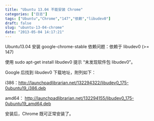 ```yaml
---
title: "Ubuntu 13.04 不能安装 Chrome"
categories: ["日志"]
tags: ["Ubuntu","Chrome","147","依赖","libudev0"]
draft: false
slug: "ubuntu-13-04-chrome"
date: "2013-05-04 14:17:21"
---
```


Ubuntu13.04 安装 google-chrome-stable 依赖问题：依赖于 libudev0 (>= 147)

使用 sudo apt-get install libudev0 提示 “未发现软件包 libudev0”。

Google 后找到 libudev0 下载地址，附列如下：

i386：<a href="http://launchpadlibrarian.net/132294322/libudev0_175-0ubuntu19_i386.deb" target="_blank">http://launchpadlibrarian.net/132294322/libudev0_175-0ubuntu19_i386.deb</a>

amd64： <a href="http://launchpadlibrarian.net/132294155/libudev0_175-0ubuntu19_amd64.deb" target="_blank">http://launchpadlibrarian.net/132294155/libudev0_175-0ubuntu19_amd64.deb</a>

安装后，Chrome 既可正常安装了。

